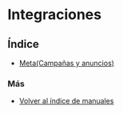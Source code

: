 # Integraciones

## Índice

- [Meta(Campañas y anuncios)](./meta(campañas_anuncios)/index.md)

### Más

  * [Volver al índice de manuales](../README.md)